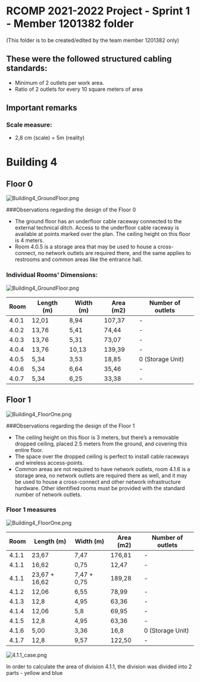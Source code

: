 RCOMP 2021-2022 Project - Sprint 1 - Member 1201382 folder
===========================================
(This folder is to be created/edited by the team member 1201382 only)

## These were the followed structured cabling standards:
- Minimum of 2 outlets per work area.
- Ratio of 2 outlets for every 10 square meters of area


## Important remarks

### Scale measure:
- 2,8 cm (scale) = 5m (reality)

# Building 4

## Floor 0 
![Building4_GroundFloor.png](resources/Building4_GroundFloor.png)
 
###Observations regarding the design of the Floor 0
* The ground floor has an underfloor cable raceway connected to the external technical ditch. Access to the underfloor cable raceway is available at points marked over the plan. The ceiling height on this floor is 4 meters.
* Room 4.0.5 is a storage area that may be used to house a cross-connect, no network outlets are required there, and the same applies to restrooms and common areas like the entrance hall.

### Individual Rooms' Dimensions:
![Building4_GroundFloor.png](resources/Building4_GroundFloor_measured.png)


| Room  | Length (m) | Width (m) | Area (m2) | Number of outlets |
|-------|------------|-----------|-----------|-------------------|
| 4.0.1 | 12,01      | 8,94      | 107,37    | -                 | 
| 4.0.2 | 13,76      | 5,41      | 74,44     | -                 |
| 4.0.3 | 13,76      | 5,31      | 73,07     | -                 |
| 4.0.4 | 13,76      | 10,13     | 139,39    | -                 |
| 4.0.5 | 5,34       | 3,53      | 18,85     | 0 (Storage Unit)  |
| 4.0.6 | 5,34       | 6,64      | 35,46     | -                 |
| 4.0.7 | 5,34       | 6,25      | 33,38     | -                 |




## Floor 1
![Building4_FloorOne.png](resources/Building4_FloorOne.png)

###Observations regarding the design of the Floor 1
* The ceiling height on this floor is 3 meters, but there’s a removable dropped ceiling, placed 2.5 meters from the ground, and covering this entire floor. 
* The space over the dropped ceiling is perfect to install cable raceways and wireless access-points.
* Common areas are not required to have network outlets, room 4.1.6 is a storage area, no network outlets are required there as well, and it may be used to house a cross-connect and other network infrastructure hardware. Other identified rooms must be provided with the standard number of network outlets.

### Floor 1 measures
![Building4_FloorOne.png](resources/Building4_FloorOne_measured.png)

| Room  | Length (m) | Width (m) | Area (m2) | Number of outlets |
|-------|------------|-----------|-----------|-------------------|
| 4.1.1 | 23,67      | 7,47      | 176,81    | -                 | 
| 4.1.1 | 16,62      | 0,75      | 12,47     | -                 | 
| 4.1.1 | 23,67 + 16,62 | 7,47 + 0,75 | 189,28 | -                 | 
| 4.1.2 | 12,06      | 6,55      | 78,99     | -                 |
| 4.1.3 | 12,8       | 4,95      | 63,36     | -                 |
| 4.1.4 | 12,06      | 5,8       | 69,95     | -                 |
| 4.1.5 | 12,8       | 4,95      | 63,36     | -                 |
| 4.1.6 | 5,00       | 3,36      | 16,8      | 0 (Storage Unit)  |
| 4.1.7 | 12,8       | 9,57      | 122,50    | -                 |

![4.1.1_case.png](resources/floorOne_411case.png)

In order to calculate the area of division 4.1.1, the division was divided into 2 parts - yellow and blue